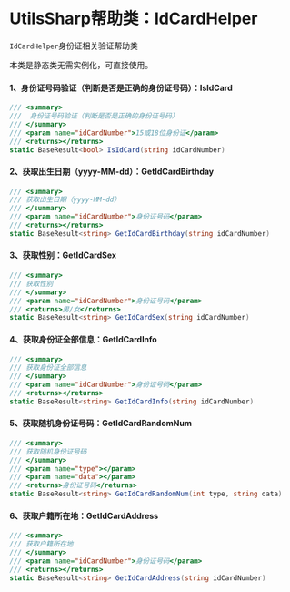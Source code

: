# UtilsSharp帮助类：IdCardHelper

`IdCardHelper`身份证相关验证帮助类

本类是静态类无需实例化，可直接使用。

#### 1、身份证号码验证（判断是否是正确的身份证号码）：IsIdCard

```c#
/// <summary>
///  身份证号码验证（判断是否是正确的身份证号码）
/// </summary>
/// <param name="idCardNumber">15或18位身份证</param>
/// <returns></returns>
static BaseResult<bool> IsIdCard(string idCardNumber)
```

#### 2、获取出生日期（yyyy-MM-dd）：GetIdCardBirthday

```c#
/// <summary>
/// 获取出生日期（yyyy-MM-dd）
/// </summary>
/// <param name="idCardNumber">身份证号码</param>
/// <returns></returns>
static BaseResult<string> GetIdCardBirthday(string idCardNumber)
```

#### 3、获取性别：GetIdCardSex

```c#
/// <summary>
/// 获取性别
/// </summary>
/// <param name="idCardNumber">身份证号码</param>
/// <returns>男/女</returns>
static BaseResult<string> GetIdCardSex(string idCardNumber)
```

#### 4、获取身份证全部信息：GetIdCardInfo

```c#
/// <summary>
/// 获取身份证全部信息
/// </summary>
/// <param name="idCardNumber">身份证号码</param>
/// <returns></returns>
static BaseResult<string> GetIdCardInfo(string idCardNumber)
```

#### 5、获取随机身份证号码：GetIdCardRandomNum

```c#
/// <summary>
/// 获取随机身份证号码
/// </summary>
/// <param name="type"></param>
/// <param name="data"></param>
/// <returns>身份证号码</returns>
static BaseResult<string> GetIdCardRandomNum(int type, string data)
```

#### 6、获取户籍所在地：GetIdCardAddress

```c#
/// <summary>
/// 获取户籍所在地
/// </summary>
/// <param name="idCardNumber">身份证号码</param>
/// <returns></returns>
static BaseResult<string> GetIdCardAddress(string idCardNumber)
```

